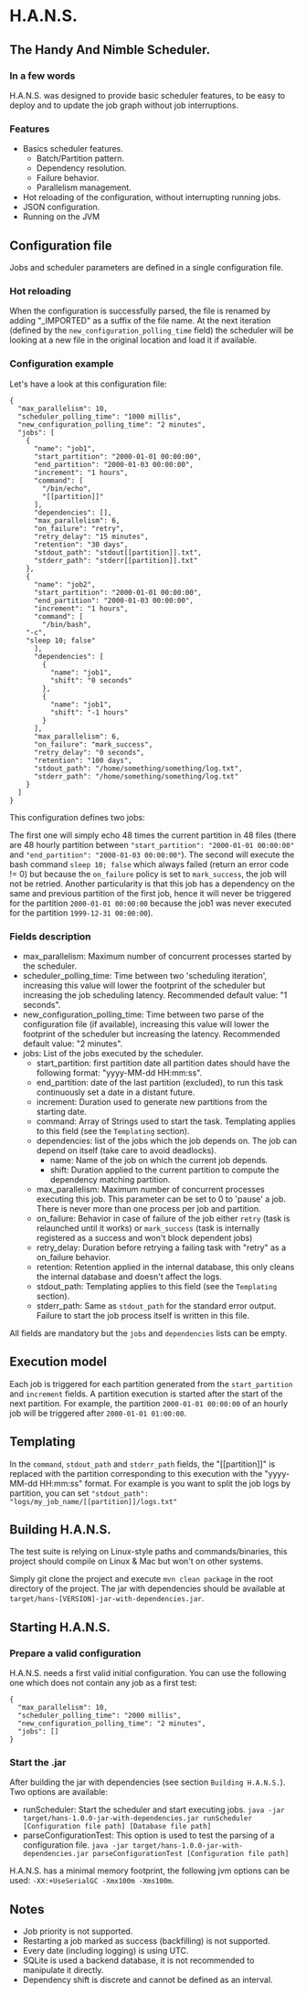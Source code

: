 # H.A.N.S.

## The Handy And Nimble Scheduler.

### In a few words

H.A.N.S. was designed to provide basic scheduler features, to be easy to deploy and to update the job graph without job interruptions.

### Features

* Basics scheduler features.
  * Batch/Partition pattern.
  * Dependency resolution.
  * Failure behavior.
  * Parallelism management.
* Hot reloading of the configuration, without interrupting running jobs.
* JSON configuration.
* Running on the JVM

## Configuration file

Jobs and scheduler parameters are defined in a single configuration file.

### Hot reloading

When the configuration is successfully parsed, the file is renamed by adding "_IMPORTED" as a suffix of the file name. At the next iteration (defined by the `new_configuration_polling_time` field) the scheduler will be looking at a new file in the original location and load it if available.

### Configuration example

Let's have a look at this configuration file:

```
{
  "max_parallelism": 10,
  "scheduler_polling_time": "1000 millis",
  "new_configuration_polling_time": "2 minutes",
  "jobs": [
    {
      "name": "job1",
      "start_partition": "2000-01-01 00:00:00",
      "end_partition": "2000-01-03 00:00:00",
      "increment": "1 hours",
      "command": [
        "/bin/echo",
    	"[[partition]]"
      ],
      "dependencies": [],
      "max_parallelism": 6,
      "on_failure": "retry",
      "retry_delay": "15 minutes",
      "retention": "30 days",
      "stdout_path": "stdout[[partition]].txt",
      "stderr_path": "stderr[[partition]].txt"
    },
    {
      "name": "job2",
      "start_partition": "2000-01-01 00:00:00",
      "end_partition": "2000-01-03 00:00:00",
      "increment": "1 hours",
      "command": [
        "/bin/bash",
	"-c",
	"sleep 10; false"
      ],
      "dependencies": [
        {
          "name": "job1",
          "shift": "0 seconds"
        },
        {
          "name": "job1",
          "shift": "-1 hours"
        }
      ],
      "max_parallelism": 6,
      "on_failure": "mark_success",
      "retry_delay": "0 seconds",
      "retention": "100 days",
      "stdout_path": "/home/something/something/log.txt",
      "stderr_path": "/home/something/something/log.txt"
    }
  ]
}
```

This configuration defines two jobs:

The first one will simply echo 48 times the current partition in 48 files (there are 48 hourly partition between `"start_partition": "2000-01-01 00:00:00"` and `"end_partition": "2000-01-03 00:00:00"`).
The second will execute the bash command `sleep 10; false` which always failed (return an error code != 0) but because the `on_failure` policy is set to `mark_success`, the job will not be retried. Another particularity is that this job has a dependency on the same and previous partition of the first job, hence it will never be triggered for the partition `2000-01-01 00:00:00` because the job1 was never executed for the partition `1999-12-31 00:00:00`).

### Fields description

* max_parallelism: Maximum number of concurrent processes started by the scheduler.
* scheduler_polling_time: Time between two 'scheduling iteration', increasing this value will lower the footprint of the scheduler but increasing the job scheduling latency. Recommended default value: "1 seconds".
* new_configuration_polling_time: Time between two parse of the configuration file (if available), increasing this value will lower the footprint of the scheduler but increasing the latency. Recommended default value: "2 minutes".
* jobs: List of the jobs executed by the scheduler.
  * start_partition: first partition date all partition dates should have the following format: "yyyy-MM-dd HH:mm:ss".
  * end_partition: date of the last partition (excluded), to run this task continuously set a date in a distant future.
  * increment: Duration used to generate new partitions from the starting date.
  * command: Array of Strings used to start the task. Templating applies to this field (see the `Templating` section).
  * dependencies: list of the jobs which the job depends on. The job can depend on itself (take care to avoid deadlocks).
    * name: Name of the job on which the current job depends.
    * shift: Duration applied to the current partition to compute the dependency matching partition.
  * max_parallelism: Maximum number of concurrent processes executing this job. This parameter can be set to 0 to 'pause' a job. There is never more than one process per job and partition.
  * on_failure: Behavior in case of failure of the job either `retry` (task is relaunched until it works) or `mark_success` (task is internally registered as a success and won't block dependent jobs)
  * retry_delay: Duration before retrying a failing task with "retry" as a on_failure behavior.
  * retention: Retention applied in the internal database, this only cleans the internal database and doesn't affect the logs.
  * stdout_path: Templating applies to this field (see the `Templating` section).
  * stderr_path: Same as `stdout_path` for the standard error output. Failure to start the job process itself is written in this file.

All fields are mandatory but the `jobs` and `dependencies` lists can be empty.

## Execution model

Each job is triggered for each partition generated from the `start_partition` and `increment` fields. A partition execution is started after the start of the next partition. For example, the partition `2000-01-01 00:00:00` of an hourly job will be triggered after `2000-01-01 01:00:00`.

## Templating

In the `command`, `stdout_path` and `stderr_path` fields, the "[[partition]]" is replaced with the partition corresponding to this execution with the "yyyy-MM-dd HH:mm:ss" format. For example is you want to split the job logs by partition, you can set `"stdout_path": "logs/my_job_name/[[partition]]/logs.txt"`

## Building H.A.N.S.

The test suite is relying on Linux-style paths and commands/binaries, this project should compile on Linux & Mac but won't on other systems.

Simply git clone the project and execute `mvn clean package` in the root directory of the project. The jar with dependencies should be available at `target/hans-[VERSION]-jar-with-dependencies.jar`.

## Starting H.A.N.S.

### Prepare a valid configuration

H.A.N.S. needs a first valid initial configuration. You can use the following one which does not contain any job as a first test:

```
{
  "max_parallelism": 10,
  "scheduler_polling_time": "2000 millis",
  "new_configuration_polling_time": "2 minutes",
  "jobs": []
}
```

### Start the .jar

After building the jar with dependencies (see section `Building H.A.N.S.`). Two options are available:

* runScheduler: Start the scheduler and start executing jobs.
`java -jar target/hans-1.0.0-jar-with-dependencies.jar runScheduler [Configuration file path] [Database file path]`
* parseConfigurationTest: This option is used to test the parsing of a configuration file.
`java -jar target/hans-1.0.0-jar-with-dependencies.jar parseConfigurationTest [Configuration file path]`

H.A.N.S. has a minimal memory footprint, the following jvm options can be used: `-XX:+UseSerialGC -Xmx100m -Xms100m`.

## Notes

* Job priority is not supported.
* Restarting a job marked as success (backfilling) is not supported.
* Every date (including logging) is using UTC.
* SQLite is used a backend database, it is not recommended to manipulate it directly.
* Dependency shift is discrete and cannot be defined as an interval.